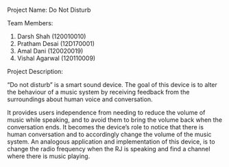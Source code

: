 Project Name: Do Not Disturb

Team Members:
1. Darsh Shah (120010010) 
2. Pratham Desai (12D170001)
3. Amal Dani (120020019)
4. Vishal Agarwal (120110009)

Project Description:

“Do not disturb” is a smart sound device. The goal of this device is to alter the behaviour of a music system by receiving feedback from the surroundings about human voice and conversation. 

It provides users independence from needing to reduce the volume of music while speaking, and to avoid them to bring the volume back when the conversation ends. It becomes the device’s role to notice that there is human conversation and to accordingly change the volume of the music system. An analogous application and implementation of this device, is to change the radio frequency when the RJ is speaking and find a channel where there is music playing.
